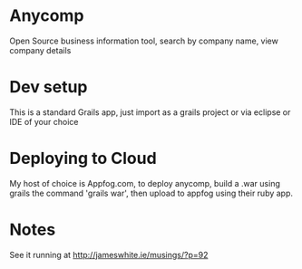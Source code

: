 Anycomp
=======

Open Source business information tool, search by company name, view company details

Dev setup
==========

This is a standard Grails app, just import as a grails project or via eclipse or IDE of your choice

Deploying to Cloud
===================
My host of choice is Appfog.com, to deploy anycomp, build a .war using grails the command 'grails war',
then upload to appfog using their ruby app.







Notes
======
See it running at http://jameswhite.ie/musings/?p=92
